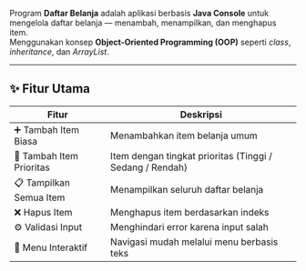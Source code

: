 Program **Daftar Belanja** adalah aplikasi berbasis **Java Console** untuk mengelola daftar belanja — menambah, menampilkan, dan menghapus item.  
Menggunakan konsep **Object-Oriented Programming (OOP)** seperti *class*, *inheritance*, dan *ArrayList*.

---

## ✨ Fitur Utama
| Fitur | Deskripsi |
|-------|------------|
| ➕ Tambah Item Biasa | Menambahkan item belanja umum |
| 🚨 Tambah Item Prioritas | Item dengan tingkat prioritas (Tinggi / Sedang / Rendah) |
| 📋 Tampilkan Semua Item | Menampilkan seluruh daftar belanja |
| ❌ Hapus Item | Menghapus item berdasarkan indeks |
| ⚙️ Validasi Input | Menghindari error karena input salah |
| 💬 Menu Interaktif | Navigasi mudah melalui menu berbasis teks |